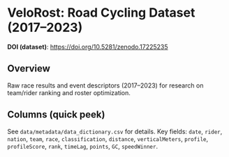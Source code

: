 # VeloRost: Road Cycling Dataset (2017–2023)

**DOI (dataset)**: https://doi.org/10.5281/zenodo.17225235 

## Overview
Raw race results and event descriptors (2017–2023) for research on team/rider ranking and roster optimization.

## Columns (quick peek)
See `data/metadata/data_dictionary.csv` for details. Key fields: `date`, `rider`, `nation`, `team`, `race`, `classification`, `distance`, `verticalMeters`, `profile`, `profileScore`, `rank`, `timeLag`, `points`, `GC`, `speedWinner`.

